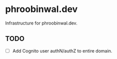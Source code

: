# phroobinwal.dev
Infrastructure for phroobinwal.dev.

## TODO
- [ ] Add Cognito user authN/authZ to entire domain.
